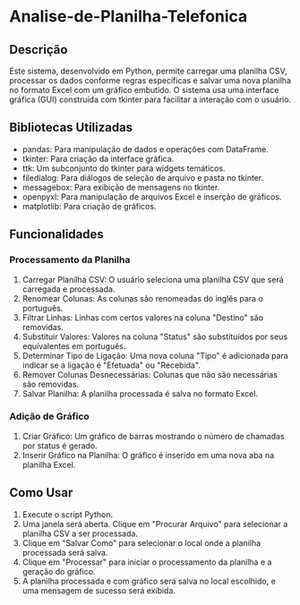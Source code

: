 # Analise-de-Planilha-Telefonica

## Descrição

Este sistema, desenvolvido em Python, permite carregar uma planilha CSV, processar os dados conforme regras específicas e salvar uma nova planilha no formato Excel com um gráfico embutido. O sistema usa uma interface gráfica (GUI) construída com tkinter para facilitar a interação com o usuário.

## Bibliotecas Utilizadas

- pandas: Para manipulação de dados e operações com DataFrame.
- tkinter: Para criação da interface gráfica.
- ttk: Um subconjunto do tkinter para widgets temáticos.
- filedialog: Para diálogos de seleção de arquivo e pasta no tkinter.
- messagebox: Para exibição de mensagens no tkinter.
- openpyxl: Para manipulação de arquivos Excel e inserção de gráficos.
- matplotlib: Para criação de gráficos.

## Funcionalidades
### Processamento da Planilha

1. Carregar Planilha CSV: O usuário seleciona uma planilha CSV que será carregada e processada.
2. Renomear Colunas: As colunas são renomeadas do inglês para o português.
3. Filtrar Linhas: Linhas com certos valores na coluna "Destino" são removidas.
4. Substituir Valores: Valores na coluna "Status" são substituídos por seus equivalentes em português.
5. Determinar Tipo de Ligação: Uma nova coluna "Tipo" é adicionada para indicar se a ligação é "Efetuada" ou "Recebida".
6. Remover Colunas Desnecessárias: Colunas que não são necessárias são removidas.
7. Salvar Planilha: A planilha processada é salva no formato Excel.

### Adição de Gráfico
1. Criar Gráfico: Um gráfico de barras mostrando o número de chamadas por status é gerado.
2. Inserir Gráfico na Planilha: O gráfico é inserido em uma nova aba na planilha Excel.

## Como Usar

1. Execute o script Python.
2. Uma janela será aberta. Clique em "Procurar Arquivo" para selecionar a planilha CSV a ser processada.
3. Clique em "Salvar Como" para selecionar o local onde a planilha processada será salva.
4. Clique em "Processar" para iniciar o processamento da planilha e a geração do gráfico.
5. A planilha processada e com gráfico será salva no local escolhido, e uma mensagem de sucesso será exibida.
